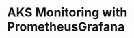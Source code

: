 # AKS Monitoring with PrometheusGrafana                                                                                                                                                                                                                                                                                                                                                             
